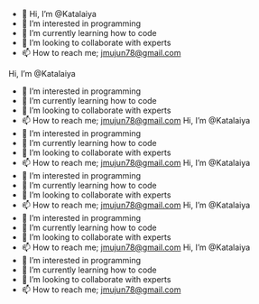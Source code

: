 - 👋 Hi, I’m @Katalaiya
- 👀 I’m interested in programming
- 🌱 I’m currently learning how to code
- 💞️ I’m looking to collaborate with experts
- 📫 How to reach me; jmujun78@gmail.com

<!---
Katalaiya/Katalaiya is a ✨ special ✨ repository because its `README.md` (this file) appears on your GitHub profile.
You can click the Preview link to take a look at your changes.
--->
Hi, I’m @Katalaiya
- 👀 I’m interested in programming
- 🌱 I’m currently learning how to code
- 💞️ I’m looking to collaborate with experts
- 📫 How to reach me; jmujun78@gmail.com
Hi, I’m @Katalaiya
- 👀 I’m interested in programming
- 🌱 I’m currently learning how to code
- 💞️ I’m looking to collaborate with experts
- 📫 How to reach me; jmujun78@gmail.com
Hi, I’m @Katalaiya
- 👀 I’m interested in programming
- 🌱 I’m currently learning how to code
- 💞️ I’m looking to collaborate with experts
- 📫 How to reach me; jmujun78@gmail.com
Hi, I’m @Katalaiya
- 👀 I’m interested in programming
- 🌱 I’m currently learning how to code
- 💞️ I’m looking to collaborate with experts
- 📫 How to reach me; jmujun78@gmail.com
Hi, I’m @Katalaiya
- 👀 I’m interested in programming
- 🌱 I’m currently learning how to code
- 💞️ I’m looking to collaborate with experts
- 📫 How to reach me; jmujun78@gmail.com
